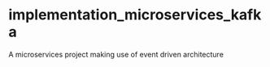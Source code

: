# implementation_microservices_kafka
A microservices project making use of event driven architecture
